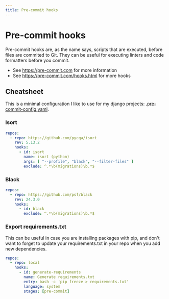 ```yaml
---
title: Pre-commit hooks
---
```


# Pre-commit hooks

Pre-commit hooks are, as the name says, scripts that are executed, before files are commited to Git.
They can be useful for executing linters and code formatters before you commit.

* See https://pre-commit.com for more information
* See https://pre-commit.com/hooks.html for more hooks


## Cheatsheet

This is a minimal configuration I like to use for my django projects: [.pre-commit-config.yaml](/snippets/.pre-commit-config.yaml).

### Isort

```yaml
repos:
  - repo: https://github.com/pycqa/isort
    rev: 5.13.2
    hooks:
      - id: isort
        name: isort (python)
        args: [ "--profile", "black", "--filter-files" ]
        exclude: ^.*\b(migrations)\b.*$
```

### Black

```yaml
repos:
  - repo: https://github.com/psf/black
    rev: 24.3.0
    hooks:
      - id: black
        exclude: ^.*\b(migrations)\b.*$
```

### Export requirements.txt

This can be useful in case you are installing packages with pip, and don't want to forget to update your requirements.txt in your repo when you add new dependencies.

```yaml
repos:
  - repo: local
    hooks:
      - id: generate-requirements
        name: Generate requirements.txt
        entry: bash -c 'pip freeze > requirements.txt'
        language: system
        stages: [pre-commit]
```

